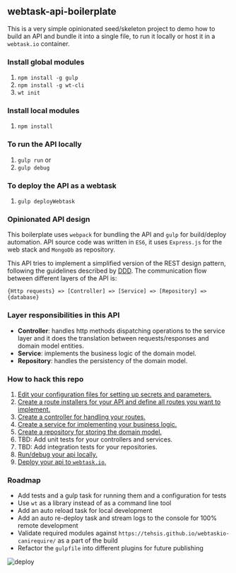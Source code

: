 ## webtask-api-boilerplate

This is a very simple opinionated seed/skeleton project to demo how to build an API and bundle it into a single file, to run it locally or host it in a `webtask.io` container.

### Install global modules
1. `npm install -g gulp`
2. `npm install -g wt-cli`
3. `wt init`

### Install local modules
1. `npm install`

### To run the API locally
1. `gulp run`
  or
2. `gulp debug`

### To deploy the API as a webtask
1. `gulp deployWebtask`

### Opinionated API design
This boilerplate uses `webpack` for bundling the API and `gulp` for build/deploy automation.
API source code was written in `ES6`, it uses `Express.js` for the web stack and `MongoDb` as repository.

This API tries to implement a simplified version of the REST design pattern, following the guidelines described by [DDD](https://en.wikipedia.org/wiki/Domain-driven_design).
The communication flow between different layers of the API is:
```
{Http requests} => [Controller] => [Service] => [Repository] => {database}
```

### Layer responsibilities in this API
* __Controller__: handles http methods dispatching operations to the service layer and it does the translation between requests/responses and domain model entities.
* __Service__: implements the business logic of the domain model.
* __Repository__: handles the persistency of the domain model.

### How to hack this repo
1. [Edit your configuration files for setting up secrets and parameters.](../../tree/master/config)
2. [Create a route installers for your API and define all routes you want to implement.](../../tree/master/src/routes)
3. [Create a controller for handling your routes.](../../tree/master/src/controllers)
4. [Create a service for implementing your business logic.](../../tree/master/src/services)
5. [Create a repository for storing the domain model.](../../tree/master/src/repositories)
6. TBD: Add unit tests for your controllers and services.
7. TBD: Add integration tests for your repositories.
8. [Run/debug your api locally.](../../blob/master/running-locally.md)
9. [Deploy your api to `webtask.io`.](../../blob/master/working-with-webtasks.md)

### Roadmap
* Add tests and a gulp task for running them and a configuration for tests
* Use `wt` as a library instead of as a command line tool
* Add an auto reload task for local development
* Add an auto re-deploy task and stream logs to the console for 100% remote development
* Validate required modules against `https://tehsis.github.io/webtaskio-canirequire/` as a part of the build
* Refactor the `gulpfile` into different plugins for future publishing

![deploy](https://cloud.githubusercontent.com/assets/1288192/11413849/dbc4d0d8-93cc-11e5-8662-6042d6ed58ac.gif)
